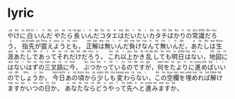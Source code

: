 # lyric

<ruby>
や<rt>ya</rt>け<rt>ke</rt>に<rt>ni</rt>白<rt>shi ro</rt>い<rt>i</rt>ん<rt>n</rt>だ<rt>da</rt> や<rt>ya</rt>た<rt>ta</rt>ら<rt>ra</rt>長<rt>na ga</rt>い<rt>i</rt>ん<rt>n</rt>だ<rt>da</rt>
</ruby>  

<ruby>
コ<rt>ko</rt>タ<rt>ta</rt>エ<rt>e</rt>は<rt>wa</rt>だ<rt>da</rt>い<rt>i</rt>た<rt>ta</rt>い<rt>i</rt>カ<rt>ka</rt>タ<rt>ta</rt>チ<rt>chi</rt>ば<rt>ba</rt>か<rt>ka</rt>り<rt>ri</rt>の<rt>no</rt>常<rt>jou</rt>識<rt>shiki</rt>だ<rt>da</rt>ろ<rt>rou</rt>う<rt>u</rt>，
</ruby>  

<ruby>
指<rt>yu bi</rt>先<rt>saki</rt>が<rt>ga</rt>震<rt>furu</rt>え<rt>e</rt>よ<rt>you</rt>う<rt>u</rt>と<rt>to</rt>も<rt>mo</rt>，
</ruby>  

<ruby>
正<rt>sei</rt>解<rt>kai</rt>は<rt>wa</rt>無<rt>na</rt>い<rt>i</rt>ん<rt>n</rt>だ<rt>da</rt>負<rt>ma</rt>け<rt>ke</rt>な<rt>na</rt>ん<rt>n</rt>て<rt>te</rt>無<rt>na</rt>い<rt>i</rt>ん<rt>n</rt>だ<rt>da</rt>，
</ruby>  

<ruby>
あ<rt>a</rt>た<rt>ta</rt>し<rt>shi</rt>は<rt>wa</rt>生<rt>shou</rt>涯<rt>gai</rt>あ<rt>a</rt>た<rt>ta</rt>し<rt>shi</rt>で<rt>de</rt>あ<rt>a</rt>っ<rt>t</rt>て<rt>te</rt>そ<rt>so</rt>れ<rt>re</rt>だ<rt>da</rt>け<rt>ke</rt>だ<rt>da</rt>ろ<rt>rou</rt>う<rt>u</rt>，
</ruby>  

<ruby>
こ<rt>ko</rt>れ<rt>re</rt>以<rt>i</rt>上<rt>jou</rt>か<rt>ka</rt>き<rt>ki</rt>乱<rt>mi da</rt>し<rt>shi</rt>て<rt>te</rt>も<rt>mo</rt>明<rt>a</rt>日<rt>shita</rt>は<rt>wa</rt>な<rt>na</rt>い<rt>i</rt>，
</ruby>  

<ruby>
地<rt>chi</rt>図<rt>zu</rt>に<rt>ni</rt>は<rt>wa</rt>な<rt>na</rt>い<rt>i</rt>は<rt>ha</rt>ず<rt>zu</rt>の<rt>no</rt>三<rt>san</rt>叉<rt>sa</rt>路<rt>ro</rt>に<rt>ni</rt>今<rt>ima</rt>，
</ruby>  

<ruby>
ぶ<rt>bu</rt>つ<rt>tsu</rt>か<rt>ka</rt>っ<rt>t</rt>て<rt>te</rt>い<rt>i</rt>る<rt>ru</rt>の<rt>no</rt>で<rt>de</rt>す<rt>su</rt>が<rt>ga</rt>，
</ruby>  

<ruby>
何<rt>nani</rt>を<rt>wo</rt>た<rt>ta</rt>よ<rt>yo</rt>り<rt>ri</rt>に<rt>ni</rt>進<rt>susu</rt>め<rt>me</rt>ば<rt>ba</rt>い<rt>i</rt>い<rt>i</rt>の<rt>no</rt>で<rt>de</rt>しょ<rt>sho</rt>う<rt>u</rt>か<rt>ka</rt>，
</ruby>  

<ruby>
今<rt>kon</rt>日<rt>nichi</rt>あ<rt>a</rt>の<rt>no</rt>頃<rt>koro</rt>か<rt>ka</rt>ら<rt>ra</rt>少<rt>suko</rt>し<rt>shi</rt>も<rt>mo</rt>変<rt>kawa</rt>わ<rt>wa</rt>ら<rt>ra</rt>な<rt>na</rt>い<rt>i</rt>，
</ruby>  

<ruby>
こ<rt>ko</rt>の<rt>no</rt>空<rt>kuu</rt>欄<rt>ran</rt>を<rt>wo</rt>埋<rt>ume</rt>め<rt>me</rt>れ<rt>re</rt>ば<rt>ba</rt>解<rt>toke</rt>け<rt>ke</rt>ま<rt>ma</rt>す<rt>su</rt>か<rt>ka</rt>い<rt>i</rt>つ<rt>tsu</rt>の<rt>no</rt>日<rt>hi</rt>か<rt>ka</rt>，
</ruby>  

<ruby>
あ<rt>a</rt>な<rt>na</rt>た<rt>ta</rt>な<rt>na</rt>ら<rt>ra</rt>ど<rt>do</rt>う<rt>u</rt>や<rt>ya</rt>っ<rt>t</rt>て<rt>te</rt>先<rt>saki</rt>へ<rt>e</rt>と<rt>to</rt>進<rt>susu</rt>み<rt>mi</rt>ま<rt>ma</rt>す<rt>su</rt>か<rt>ka</rt>，
</ruby>